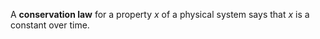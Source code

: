 A **conservation law** for a property $x$ of a physical system says that $x$ is a constant over time.
